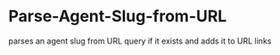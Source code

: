 # Parse-Agent-Slug-from-URL
parses an agent slug from URL query if it exists and adds it to URL links

